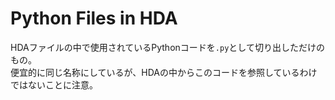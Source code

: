 # Python Files in HDA

HDAファイルの中で使用されているPythonコードを`.py`として切り出しただけのもの。  
便宜的に同じ名称にしているが、HDAの中からこのコードを参照しているわけではないことに注意。